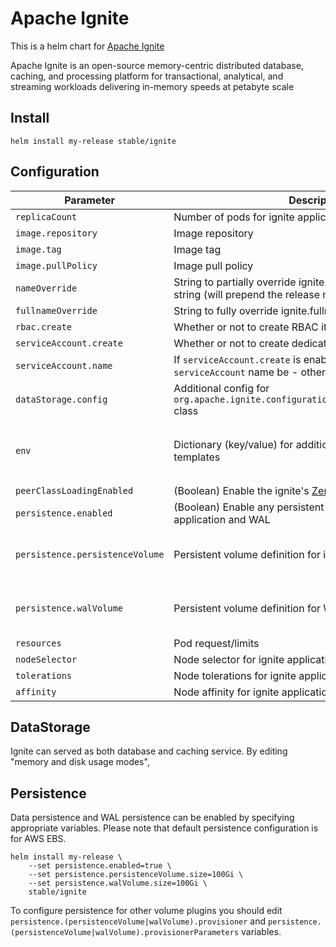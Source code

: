 # Apache Ignite

This is a helm chart for [Apache Ignite](https://ignite.apache.org/)

Apache Ignite is an open-source memory-centric distributed database, caching,
and processing platform for transactional, analytical, and streaming workloads
delivering in-memory speeds at petabyte scale

## Install

```console
helm install my-release stable/ignite
```

## Configuration

| Parameter                       | Description                                                                                                    | Default                                                                                                                           |
| ------------------------------- | -------------------------------------------------------------------------------------------------------------- | --------------------------------------------------------------------------------------------------------------------------------- |
| `replicaCount`                  | Number of pods for ignite applications                                                                         | `2`                                                                                                                               |
| `image.repository`              | Image repository                                                                                               | `apacheignite/ignite`                                                                                                             |
| `image.tag`                     | Image tag                                                                                                      | `2.7.6`                                                                                                                           |
| `image.pullPolicy`              | Image pull policy                                                                                              | `IfNotPresent`                                                                                                                    |
| `nameOverride`                  | String to partially override ignite.fullname template with a string (will prepend the release name)            | `nil`                                                                                                                             |
| `fullnameOverride`              | String to fully override ignite.fullname template with a string                                                | `nil`                                                                                                                             |
| `rbac.create`                   | Whether or not to create RBAC items (e.g. role, role-binding)                                                  | `true`                                                                                                                            |
| `serviceAccount.create`         | Whether or not to create dedicated serviceAccount for ignite                                                   | `true`                                                                                                                            |
| `serviceAccount.name`           | If `serviceAccount.create` is enabled, what should the `serviceAccount` name be - otherwise randomly generated | `nil`                                                                                                                             |
| `dataStorage.config`            | Additional config for `org.apache.ignite.configuration.DataStorageConfiguration` class                         | `nil`                                                                                                                             |
| `env`                           | Dictionary (key/value) for additional envionment for pod templates                                             | `{ "OPTION_LIBS": "ignite-kubernetes,ignite-rest-http", "IGNITE_QUIET": "false", "JVM_OPTS": "-Djava.net.preferIPv4Stack=true" }` |
| `peerClassLoadingEnabled`       | (Boolean) Enable the ignite's [Zero Deployment](https://apacheignite.readme.io/docs/zero-deployment)           | `false`                                                                                                                           |
| `persistence.enabled`           | (Boolean) Enable any persistent settings for ignite - both application and WAL                                 | `true`                                                                                                                            |
| `persistence.persistenceVolume` | Persistent volume definition for ignite application                                                            | `{ "size": "8Gi", "provisioner": "kubernetes.io/aws-ebs", "provisionerParameters": { "type": "gp2", "fsType": "ext4" } }`         |
| `persistence.walVolume`         | Persistent volume definition for WAL storage                                                                   | `{ "size": "8Gi", "provisioner": "kubernetes.io/aws-ebs", "provisionerParameters": { "type": "gp2", "fsType": "ext4" } }`         |
| `resources`                     | Pod request/limits                                                                                             | `{}`                                                                                                                              |
| `nodeSelector`                  | Node selector for ignite application                                                                           | `{}`                                                                                                                              |
| `tolerations`                   | Node tolerations for ignite application                                                                        | `[]`                                                                                                                              |
| `affinity`                      | Node affinity for ignite application                                                                           | `{}`                                                                                                                              |

## DataStorage

Ignite can served as both database and caching service. By editing "memory and disk usage modes", 

## Persistence

Data persistence and WAL persistence can be enabled by specifying appropriate
variables. Please note that default persistence configuration is for AWS EBS.

```console
helm install my-release \
    --set persistence.enabled=true \
    --set persistence.persistenceVolume.size=100Gi \
    --set persistence.walVolume.size=100Gi \
    stable/ignite
```

To configure persistence for other volume plugins you should edit
`persistence.(persistenceVolume|walVolume).provisioner` and `persistence.(persistenceVolume|walVolume).provisionerParameters` variables.
